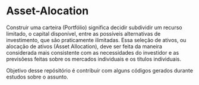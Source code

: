 # Asset-Alocation

Construir uma carteira (Portfólio) significa decidir subdividir um recurso
limitado, o capital disponível, entre as possíveis alternativas de investimento,
que são praticamente ilimitadas. Essa seleção de ativos, ou alocação de
ativos (Asset Allocation), deve ser feita da maneira considerada mais
consistente com as necessidades do investidor e as previsõess feitas sobre os
mercados individuais e os títulos individuais.

Objetivo desse repósitório é contribuir com alguns códigos gerados durante estudos sobre o assunto.


